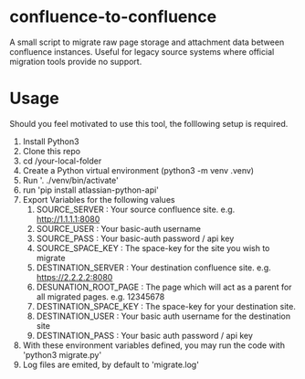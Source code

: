 # confluence-to-confluence
A small script to migrate raw page storage and attachment data between confluence instances. Useful for legacy source systems where official migration tools provide no support.

# Usage
Should you feel motivated to use this tool, the folllowing setup is required. 

1. Install Python3
2. Clone this repo
3. cd /your-local-folder
4. Create a Python virtual environment (python3 -m venv .venv)
5. Run '. ./venv/bin/activate'
6. run 'pip install atlassian-python-api'
7. Export Variables for the following values
    1. SOURCE_SERVER : Your source confluence site. e.g. http://1.1.1.1:8080
    2. SOURCE_USER : Your basic-auth username
    3. SOURCE_PASS : Your basic-auth password / api key
    4. SOURCE_SPACE_KEY : The space-key for the site you wish to migrate
    5. DESTINATION_SERVER : Your destination confluence site. e.g. https://2.2.2.2:8080
    6. DESUNATION_ROOT_PAGE : The page which will act as a parent for all migrated pages. e.g. 12345678
    7. DESTINATION_SPACE_KEY : The space-key for your destination site. 
    8. DESTINATION_USER : Your basic auth username for the destination site
    9. DESTINATION_PASS : Your basic auth password / api key
8. With these environment variables defined, you may run the code with 'python3 migrate.py' 
9. Log files are emited, by default to 'migrate.log'